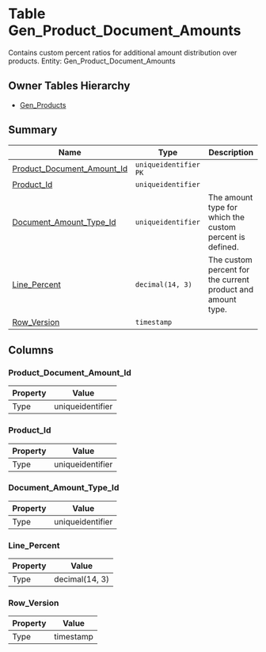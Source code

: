 # Table Gen_Product_Document_Amounts

Contains custom percent ratios for additional amount distribution over products. Entity: Gen_Product_Document_Amounts

## Owner Tables Hierarchy

* [Gen_Products](Gen_Products.md)

## Summary

| Name | Type | Description |
| - | - | --- |
|[Product_Document_Amount_Id](#product_document_amount_id)|`uniqueidentifier` `PK`||
|[Product_Id](#product_id)|`uniqueidentifier` ||
|[Document_Amount_Type_Id](#document_amount_type_id)|`uniqueidentifier` |The amount type for which the custom percent is defined.|
|[Line_Percent](#line_percent)|`decimal(14, 3)` |The custom percent for the current product and amount type.|
|[Row_Version](#row_version)|`timestamp` ||

## Columns

### Product_Document_Amount_Id

| Property | Value |
| - | - |
|Type|uniqueidentifier|

### Product_Id

| Property | Value |
| - | - |
|Type|uniqueidentifier|

### Document_Amount_Type_Id

| Property | Value |
| - | - |
|Type|uniqueidentifier|

### Line_Percent

| Property | Value |
| - | - |
|Type|decimal(14, 3)|

### Row_Version

| Property | Value |
| - | - |
|Type|timestamp|


